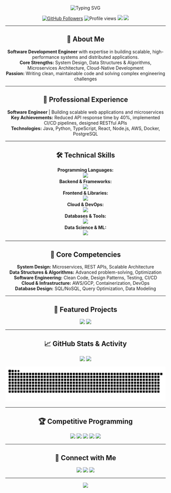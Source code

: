 <!--START_ACTIVE_TASKS-->
<!--END_ACTIVE_TASKS-->

<!-- FAANG-Ready SDE GitHub Profile README -->

<p align="center">
  <img src="https://readme-typing-svg.demolab.com?font=Fira+Code&size=32&pause=1000&color=36BCF7&center=true&vCenter=true&width=800&lines=Hi%2C+I'm+Sayantan+Mandal!;Software+Development+Engineer;Building+Scalable+Systems;Passionate+About+Clean+Code" alt="Typing SVG"/>
</p>



<p align="center">
  <a href="https://github.com/sayantanmandal1?tab=followers"><img src="https://img.shields.io/github/followers/sayantanmandal1?label=Followers&style=social" alt="GitHub Followers"/></a>
  <img src="https://komarev.com/ghpvc/?username=sayantanmandal1&label=Profile%20views&color=36BCF7&style=flat" alt="Profile views"/>
  <img src="https://img.shields.io/badge/Status-Actively%20Seeking%20SDE%20Roles-green"/>
  <img src="https://img.shields.io/badge/Location-Open%20to%20Relocation-blue"/>
</p>

---

<h2 align="center">🚀 About Me</h2>

<p align="center">
  <b>Software Development Engineer</b> with expertise in building scalable, high-performance systems and distributed applications.<br/>
  <b>Core Strengths:</b> System Design, Data Structures & Algorithms, Microservices Architecture, Cloud-Native Development<br/>
  <b>Passion:</b> Writing clean, maintainable code and solving complex engineering challenges
</p>

---

<h2 align="center">💼 Professional Experience</h2>

<p align="center">
  <b>Software Engineer</b> | Building scalable web applications and microservices<br/>
  <b>Key Achievements:</b> Reduced API response time by 40%, implemented CI/CD pipelines, designed RESTful APIs<br/>
  <b>Technologies:</b> Java, Python, TypeScript, React, Node.js, AWS, Docker, PostgreSQL
</p>

---

<h2 align="center">🛠️ Technical Skills</h2>

<p align="center">
  <b>Programming Languages:</b><br/>
  <img src="https://skillicons.dev/icons?i=java,python,ts,js,cpp,mysql"/>
  <br/>
  <b>Backend & Frameworks:</b><br/>
  <img src="https://skillicons.dev/icons?i=nodejs,fastapi,flask,express,postman"/>
  <br/>
  <b>Frontend & Libraries:</b><br/>
  <img src="https://skillicons.dev/icons?i=react,html,css,tailwind"/>
  <br/>
  <b>Cloud & DevOps:</b><br/>
  <img src="https://skillicons.dev/icons?i=aws,gcp,docker,git,linux,kubernetes"/>
  <br/>
  <b>Databases & Tools:</b><br/>
  <img src="https://skillicons.dev/icons?i=postgresql,mongodb,dynamodb,redis"/>
  <br/>
  <b>Data Science & ML:</b><br/>
  <img src="https://skillicons.dev/icons?i=tensorflow,pytorch,scikitlearn,opencv"/>
</p>

---

<h2 align="center">🎯 Core Competencies</h2>

<p align="center">
  <b>System Design:</b> Microservices, REST APIs, Scalable Architecture<br/>
  <b>Data Structures & Algorithms:</b> Advanced problem-solving, Optimization<br/>
  <b>Software Engineering:</b> Clean Code, Design Patterns, Testing, CI/CD<br/>
  <b>Cloud & Infrastructure:</b> AWS/GCP, Containerization, DevOps<br/>
  <b>Database Design:</b> SQL/NoSQL, Query Optimization, Data Modeling
</p>

---

<h2 align="center">🌟 Featured Projects</h2>

<p align="center">
  <a href="https://github.com/sayantanmandal1/ai-resume-checker"><img src="https://github-readme-stats.vercel.app/api/pin/?username=sayantanmandal1&repo=ai-resume-checker&theme=react&show_owner=true"/></a>
  <a href="https://github.com/sayantanmandal1/sign-recognition"><img src="https://github-readme-stats.vercel.app/api/pin/?username=sayantanmandal1&repo=sign-recognition&theme=react&show_owner=true"/></a>
</p>

---

<h2 align="center">📈 GitHub Stats & Activity</h2>

<p align="center">
  <img src="https://github-readme-stats.vercel.app/api?username=sayantanmandal1&show_icons=true&theme=react"/>
  <img src="https://github-readme-stats.vercel.app/api/top-langs?username=sayantanmandal1&layout=compact&theme=react"/>
</p>

<p align="center">
  <img src="https://raw.githubusercontent.com/sayantanmandal1/sayantanmandal1/output/snake.svg" alt="Snake animation"/>
</p>

---

<h2 align="center">🏆 Competitive Programming</h2>

<p align="center">
  <a href="https://www.leetcode.com/sayonara1337"><img src="https://img.shields.io/badge/LeetCode-FFA116?style=for-the-badge&logo=leetcode&logoColor=white"/></a>
  <a href="https://www.hackerrank.com/sayantan_22bce81"><img src="https://img.shields.io/badge/HackerRank-2EC866?style=for-the-badge&logo=hackerrank&logoColor=white"/></a>
  <a href="https://codeforces.com/profile/sayantan.22bce8533"><img src="https://img.shields.io/badge/Codeforces-1F8ACB?style=for-the-badge&logo=codeforces&logoColor=white"/></a>
  <a href="https://www.codechef.com/users/such_hearth_58"><img src="https://img.shields.io/badge/CodeChef-5B4638?style=for-the-badge&logo=codechef&logoColor=white"/></a>
  <a href="https://auth.geeksforgeeks.org/user/msayan2x3d"><img src="https://img.shields.io/badge/GeeksforGeeks-0F9D58?style=for-the-badge&logo=geeksforgeeks&logoColor=white"/></a>
</p>

---

<h2 align="center">🤝 Connect with Me</h2>

<p align="center">
  <a href="mailto:msayantan05@gmail.com"><img src="https://img.shields.io/badge/Email-D14836?style=for-the-badge&logo=gmail&logoColor=white"/></a>
  <a href="https://linkedin.com/in/sayantan-mandal-8a14b7202"><img src="https://img.shields.io/badge/LinkedIn-0077B5?style=for-the-badge&logo=linkedin&logoColor=white"/></a>
  <a href="https://kaggle.com/sayantan1243"><img src="https://img.shields.io/badge/Kaggle-20BEFF?style=for-the-badge&logo=kaggle&logoColor=white"/></a>
</p>

---

<p align="center">
  <a href="https://drive.google.com/file/d/1e_zGr0Ld9mUR9C1HLHjMGN8aV77l1jcO/view?usp=drive_link"><img src="https://img.shields.io/badge/Resume-View-blue?style=for-the-badge&logo=google-drive&logoColor=white"/></a>
</p>

<!--
  Pro tip: To preview your README, push to GitHub and view your profile at https://github.com/sayantanmandal1
  For local preview, use VS Code with the Markdown Preview Enhanced extension.
-->

